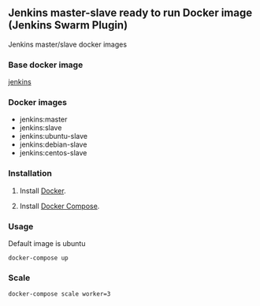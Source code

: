 ## Jenkins master-slave ready to run Docker image (Jenkins Swarm Plugin)

Jenkins master/slave docker images


### Base docker image

 [jenkins](https://registry.hub.docker.com/u/eeacms/jenkins/)

### Docker images

  - jenkins:master
  - jenkins:slave
  - jenkins:ubuntu-slave
  - jenkins:debian-slave
  - jenkins:centos-slave

### Installation

1. Install [Docker](https://www.docker.com/).

2. Install [Docker Compose](https://docs.docker.com/compose/).


### Usage

Default image is ubuntu

    docker-compose up

### Scale

    docker-compose scale worker=3
